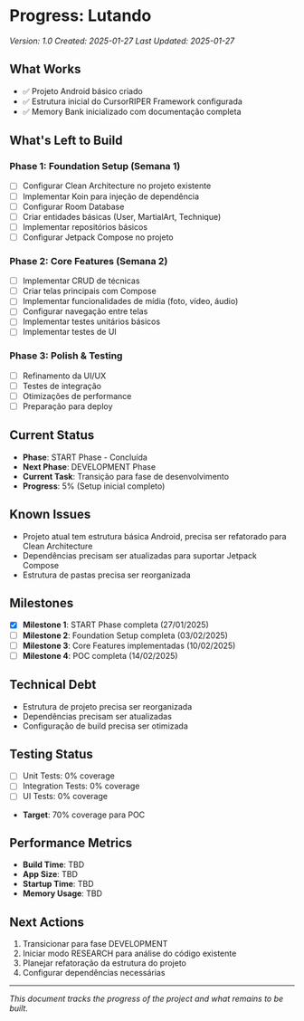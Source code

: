 # Progress: Lutando
*Version: 1.0*
*Created: 2025-01-27*
*Last Updated: 2025-01-27*

## What Works
- ✅ Projeto Android básico criado
- ✅ Estrutura inicial do CursorRIPER Framework configurada
- ✅ Memory Bank inicializado com documentação completa

## What's Left to Build

### Phase 1: Foundation Setup (Semana 1)
- [ ] Configurar Clean Architecture no projeto existente
- [ ] Implementar Koin para injeção de dependência
- [ ] Configurar Room Database
- [ ] Criar entidades básicas (User, MartialArt, Technique)
- [ ] Implementar repositórios básicos
- [ ] Configurar Jetpack Compose no projeto

### Phase 2: Core Features (Semana 2)
- [ ] Implementar CRUD de técnicas
- [ ] Criar telas principais com Compose
- [ ] Implementar funcionalidades de mídia (foto, vídeo, áudio)
- [ ] Configurar navegação entre telas
- [ ] Implementar testes unitários básicos
- [ ] Implementar testes de UI

### Phase 3: Polish & Testing
- [ ] Refinamento da UI/UX
- [ ] Testes de integração
- [ ] Otimizações de performance
- [ ] Preparação para deploy

## Current Status
- **Phase**: START Phase - Concluída
- **Next Phase**: DEVELOPMENT Phase
- **Current Task**: Transição para fase de desenvolvimento
- **Progress**: 5% (Setup inicial completo)

## Known Issues
- Projeto atual tem estrutura básica Android, precisa ser refatorado para Clean Architecture
- Dependências precisam ser atualizadas para suportar Jetpack Compose
- Estrutura de pastas precisa ser reorganizada

## Milestones
- [x] **Milestone 1**: START Phase completa (27/01/2025)
- [ ] **Milestone 2**: Foundation Setup completa (03/02/2025)
- [ ] **Milestone 3**: Core Features implementadas (10/02/2025)
- [ ] **Milestone 4**: POC completa (14/02/2025)

## Technical Debt
- Estrutura de projeto precisa ser reorganizada
- Dependências precisam ser atualizadas
- Configuração de build precisa ser otimizada

## Testing Status
- [ ] Unit Tests: 0% coverage
- [ ] Integration Tests: 0% coverage
- [ ] UI Tests: 0% coverage
- **Target**: 70% coverage para POC

## Performance Metrics
- **Build Time**: TBD
- **App Size**: TBD
- **Startup Time**: TBD
- **Memory Usage**: TBD

## Next Actions
1. Transicionar para fase DEVELOPMENT
2. Iniciar modo RESEARCH para análise do código existente
3. Planejar refatoração da estrutura do projeto
4. Configurar dependências necessárias

---

*This document tracks the progress of the project and what remains to be built.* 